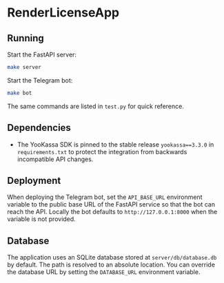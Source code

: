 # RenderLicenseApp

## Running

Start the FastAPI server:

```bash
make server
```

Start the Telegram bot:

```bash
make bot
```

The same commands are listed in `test.py` for quick reference.

## Dependencies

- The YooKassa SDK is pinned to the stable release `yookassa==3.3.0` in `requirements.txt`
  to protect the integration from backwards incompatible API changes.

## Deployment

When deploying the Telegram bot, set the `API_BASE_URL` environment variable to the
public base URL of the FastAPI service so that the bot can reach the API. Locally the
bot defaults to `http://127.0.0.1:8000` when the variable is not provided.

## Database

The application uses an SQLite database stored at `server/db/database.db` by default.
The path is resolved to an absolute location. You can override the database URL by
setting the `DATABASE_URL` environment variable.
